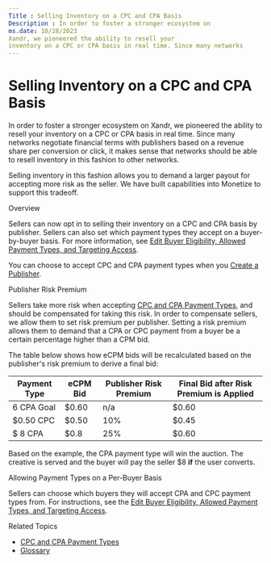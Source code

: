 ```yaml
---
Title : Selling Inventory on a CPC and CPA Basis
Description : In order to foster a stronger ecosystem on
ms.date: 10/28/2023
Xandr, we pioneered the ability to resell your
inventory on a CPC or CPA basis in real time. Since many networks
---
```



# Selling Inventory on a CPC and CPA Basis



In order to foster a stronger ecosystem on
Xandr, we pioneered the ability to resell your
inventory on a CPC or CPA basis in real time. Since many networks
negotiate financial terms with publishers based on a revenue share per
conversion or click, it makes sense that networks should be able to
resell inventory in this fashion to other networks.

Selling inventory in this fashion allows you to demand a larger payout
for accepting more risk as the seller. We have built capabilities into
Monetize to support this tradeoff.

Overview

Sellers can now opt in to selling their inventory on a CPC and CPA basis
by publisher. Sellers can also set which payment types they accept on a
buyer-by-buyer basis. For more information, see <a
href="edit-buyer-eligibility-allowed-payment-types-and-targeting-access.md"
class="xref">Edit Buyer Eligibility, Allowed Payment Types, and
Targeting Access</a>.

You can choose to accept CPC and CPA payment types when you
<a href="create-a-publisher.md" class="xref">Create a Publisher</a>.

Publisher Risk Premium

Sellers take more risk when accepting
<a href="cpc-and-cpa-payment-types.md" class="xref">CPC and CPA
Payment Types</a>, and should be compensated for taking this risk. In
order to compensate sellers, we allow them to set risk premium per
publisher. Setting a risk premium allows them to demand that a CPA or
CPC payment from a buyer be a certain percentage higher than a CPM bid.

The table below shows how eCPM bids will be recalculated based on the
publisher's risk premium to derive a final bid:

<table class="table">
<thead class="thead">
<tr class="header row">
<th id="ID-00004f9b__entry__1" class="entry">Payment Type</th>
<th id="ID-00004f9b__entry__2" class="entry">eCPM Bid</th>
<th id="ID-00004f9b__entry__3" class="entry">Publisher Risk Premium</th>
<th id="ID-00004f9b__entry__4" class="entry">Final Bid after Risk
Premium is Applied</th>
</tr>
</thead>
<tbody class="tbody">
<tr class="odd row">
<td class="entry" headers="ID-00004f9b__entry__1">6 CPA Goal</td>
<td class="entry" headers="ID-00004f9b__entry__2">$0.60</td>
<td class="entry" headers="ID-00004f9b__entry__3">n/a</td>
<td class="entry" headers="ID-00004f9b__entry__4">$0.60</td>
</tr>
<tr class="even row">
<td class="entry" headers="ID-00004f9b__entry__1">$0.50 CPC</td>
<td class="entry" headers="ID-00004f9b__entry__2">$0.50</td>
<td class="entry" headers="ID-00004f9b__entry__3">10%</td>
<td class="entry" headers="ID-00004f9b__entry__4">$0.45</td>
</tr>
<tr class="odd row">
<td class="entry" headers="ID-00004f9b__entry__1">$ 8 CPA</td>
<td class="entry" headers="ID-00004f9b__entry__2">$0.8</td>
<td class="entry" headers="ID-00004f9b__entry__3">25%</td>
<td class="entry" headers="ID-00004f9b__entry__4">$0.60</td>
</tr>
</tbody>
</table>

Based on the example, the CPA payment type will win the auction. The
creative is served and the buyer will pay the seller $8 **if** the user
converts.

Allowing Payment Types on a Per-Buyer Basis

Sellers can choose which buyers they will accept CPA and CPC payment
types from. For instructions, see the <a
href="edit-buyer-eligibility-allowed-payment-types-and-targeting-access.md"
class="xref">Edit Buyer Eligibility, Allowed Payment Types, and
Targeting Access</a>.

Related Topics

- <a href="cpc-and-cpa-payment-types.md" class="xref">CPC and CPA
  Payment Types</a>
- <a
  href="industry-reference/online-advertising-and-ad-tech-glossary.md"
  class="xref" target="_blank">Glossary</a>




